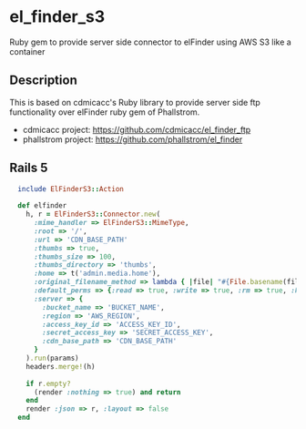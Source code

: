 # el_finder_s3
Ruby gem to provide server side connector to elFinder using AWS S3 like a container

## Description

This is based on cdmicacc's Ruby library to provide server side ftp functionality over elFinder ruby gem of Phallstrom.

- cdmicacc project: https://github.com/cdmicacc/el_finder_ftp
- phallstrom project: https://github.com/phallstrom/el_finder


## Rails 5

```ruby
  include ElFinderS3::Action
  
  def elfinder
    h, r = ElFinderS3::Connector.new(
      :mime_handler => ElFinderS3::MimeType,
      :root => '/',
      :url => 'CDN_BASE_PATH'
      :thumbs => true,
      :thumbs_size => 100,
      :thumbs_directory => 'thumbs',
      :home => t('admin.media.home'),
      :original_filename_method => lambda { |file| "#{File.basename(file.original_filename, File.extname(file.original_filename)).parameterize}#{File.extname(file.original_filename)}" },
      :default_perms => {:read => true, :write => true, :rm => true, :hidden => false},
      :server => {
        :bucket_name => 'BUCKET_NAME',
        :region => 'AWS_REGION',
        :access_key_id => 'ACCESS_KEY_ID',
        :secret_access_key => 'SECRET_ACCESS_KEY',
        :cdn_base_path => 'CDN_BASE_PATH'
      }
    ).run(params)
    headers.merge!(h)
    
    if r.empty?
      (render :nothing => true) and return
    end
    render :json => r, :layout => false
  end
```
